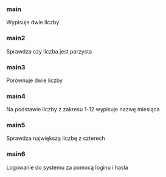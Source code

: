 ### main
Wypisuje dwie liczby

### main2
Sprawdza czy liczba jest parzysta

### main3
Porównuje dwie liczby

### main4
Na podstawie liczby z zakresu 1-12 wypisuje nazwę miesiąca

### main5
Sprawdza największą liczbę z czterech

### main6
Logowanie do systemu za pomocą loginu i hasła
